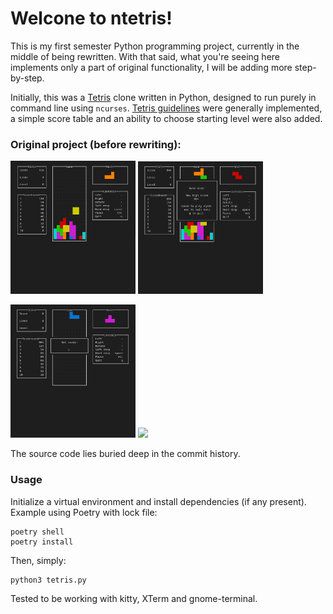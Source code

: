 # Welcone to ntetris!
This is my first semester Python programming project, currently in the middle of being rewritten. With that said, what you're seeing here implements only a part of original functionality, I will be adding more step-by-step.

Initially, this was a [Tetris](https://pl.wikipedia.org/wiki/Tetris) clone written in Python, designed to run purely in command line using `ncurses`. [Tetris guidelines](https://tetris.fandom.com/wiki/Tetris_Guideline) were generally implemented, a simple score table and an ability to choose starting level were also added.

### Original project (before rewriting):
<p float="left">
  <img src="/images/img_1.png" width="200" />
  <img src="/images/img_2.png" width="200" /> 
</p>
<p float="left">
  <img src="/images/img_3.png" width="200" />
  <img src="/img_4.png" width="200" /> 
</p>

The source code lies buried deep in the commit history.

### Usage
Initialize a virtual environment and install dependencies (if any present). Example using Poetry with lock file:
```shell
poetry shell
poetry install
```
Then, simply:
```shell
python3 tetris.py
```
Tested to be working with kitty, XTerm and gnome-terminal.
